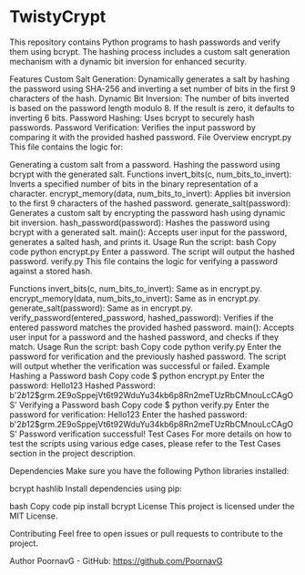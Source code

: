 # TwistyCrypt
This repository contains Python programs to hash passwords and verify them using bcrypt. The hashing process includes a custom salt generation mechanism with a dynamic bit inversion for enhanced security.

Features
Custom Salt Generation: Dynamically generates a salt by hashing the password using SHA-256 and inverting a set number of bits in the first 9 characters of the hash.
Dynamic Bit Inversion: The number of bits inverted is based on the password length modulo 8. If the result is zero, it defaults to inverting 6 bits.
Password Hashing: Uses bcrypt to securely hash passwords.
Password Verification: Verifies the input password by comparing it with the provided hashed password.
File Overview
encrypt.py
This file contains the logic for:

Generating a custom salt from a password.
Hashing the password using bcrypt with the generated salt.
Functions
invert_bits(c, num_bits_to_invert): Inverts a specified number of bits in the binary representation of a character.
encrypt_memory(data, num_bits_to_invert): Applies bit inversion to the first 9 characters of the hashed password.
generate_salt(password): Generates a custom salt by encrypting the password hash using dynamic bit inversion.
hash_password(password): Hashes the password using bcrypt with a generated salt.
main(): Accepts user input for the password, generates a salted hash, and prints it.
Usage
Run the script:
bash
Copy code
python encrypt.py
Enter a password. The script will output the hashed password.
verify.py
This file contains the logic for verifying a password against a stored hash.

Functions
invert_bits(c, num_bits_to_invert): Same as in encrypt.py.
encrypt_memory(data, num_bits_to_invert): Same as in encrypt.py.
generate_salt(password): Same as in encrypt.py.
verify_password(entered_password, hashed_password): Verifies if the entered password matches the provided hashed password.
main(): Accepts user input for a password and the hashed password, and checks if they match.
Usage
Run the script:
bash
Copy code
python verify.py
Enter the password for verification and the previously hashed password.
The script will output whether the verification was successful or failed.
Example
Hashing a Password
bash
Copy code
$ python encrypt.py
Enter the password: Hello123
Hashed Password: b'$2b$12$grm.2E9oSppejVt6t92WduYu34kb6p8Rn2meTUzRbCMnouLcCAgOS'
Verifying a Password
bash
Copy code
$ python verify.py
Enter the password for verification: Hello123
Enter the hashed password: b'$2b$12$grm.2E9oSppejVt6t92WduYu34kb6p8Rn2meTUzRbCMnouLcCAgOS'
Password verification successful!
Test Cases
For more details on how to test the scripts using various edge cases, please refer to the Test Cases section in the project description.

Dependencies
Make sure you have the following Python libraries installed:

bcrypt
hashlib
Install dependencies using pip:

bash
Copy code
pip install bcrypt
License
This project is licensed under the MIT License.

Contributing
Feel free to open issues or pull requests to contribute to the project.

Author
PoornavG - GitHub: https://github.com/PoornavG

